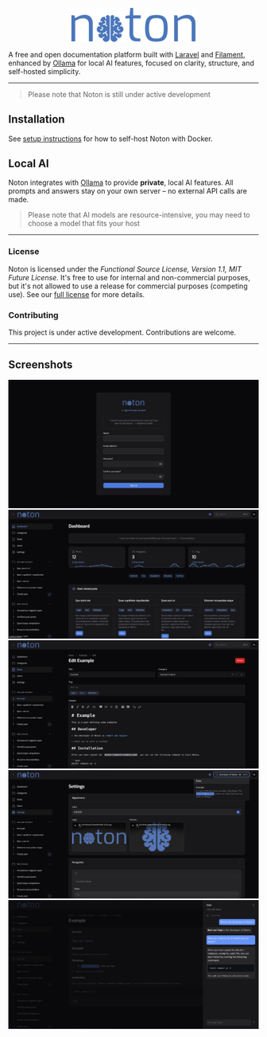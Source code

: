 <p align="center">
    <img src="public/images/logo.svg" width="250" alt="Noton Logo">
</p>

A free and open documentation platform built with [Laravel][laravel] and [Filament][filament], enhanced by [Ollama][ollama] for local AI features, focused on clarity, structure, and self-hosted simplicity.

---

> Please note that Noton is still under active development

## Installation

See [setup instructions][docker] for how to self-host Noton with Docker.

## Local AI

Noton integrates with [Ollama][ollama] to provide **private**, local AI features.
All prompts and answers stay on your own server – no external API calls are made.

> Please note that AI models are resource-intensive, you may need to choose a model that fits your host

---

### License

Noton is licensed under the _Functional Source License, Version 1.1, MIT Future License_. It's free to use for
internal and non-commercial purposes, but it's not allowed to use a release for commercial purposes (competing use). See our [full license][license] for more details.

### Contributing

This project is under active development. Contributions are welcome.

---

## Screenshots

![Screenshot](screenshots/screenshot.png)
![Screenshot](screenshots/screenshot(1).png)
![Screenshot](screenshots/screenshot(2).png)
![Screenshot](screenshots/screenshot(3).png)
![Screenshot](screenshots/screenshot(4).png)

[laravel]: https://laravel.com
[filament]: https://filamentphp.com
[license]: LICENSE.md
[docker]: docs/docker.md
[ollama]: https://ollama.com/
